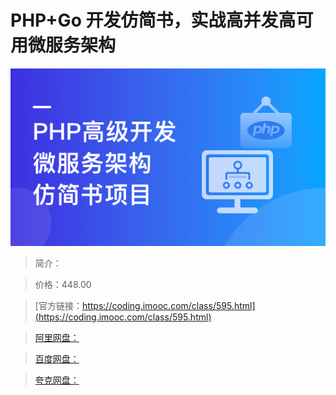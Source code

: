 # PHP+Go 开发仿简书，实战高并发高可用微服务架构

![img](../../assets/632433df09c97d1905400304.png)

> 简介：

> 价格：448.00

> [官方链接：https://coding.imooc.com/class/595.html](https://coding.imooc.com/class/595.html)

> [阿里网盘：]()

> [百度网盘：]()

> [夸克网盘：]()
